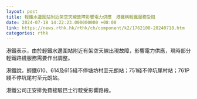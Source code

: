 ```yaml
---
layout: post
title: 輕鐵水邊圍站附近架空天線故障影響電力供應　港鐵稱輕鐵服務受阻
date: 2024-07-18 14:22:23.000000000 +08:00
link: https://news.rthk.hk/rthk/ch/component/k2/1762108-20240718.htm
categories: rthk
---
```


港鐵表示，由於輕鐵水邊圍站附近有架空天線出現故障，影響電力供應，現時部分輕鐵路綫服務需要作出調整。

港鐵說，輕鐵610、614及615綫不停塘坊村至元朗站；751綫不停坑尾村站；761P綫不停坑尾村至元朗站。
 
港鐵公司正安排免費接駁巴士行駛受影響路段。
